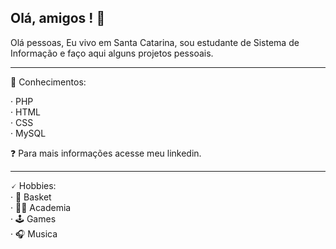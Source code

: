 ## Olá, amigos <desenvolvedores/>! 👋
Olá pessoas, Eu vivo em Santa Catarina, sou estudante de Sistema de Informação e faço aqui alguns projetos pessoais.

***

🧠 Conhecimentos:
  
· PHP  
· HTML  
· CSS  
· MySQL  
  
❓ Para mais informações acesse meu linkedin.  
  
***
  
🗸 Hobbies:  
· 🏀 Basket  
· 💪🏻 Academia  
· 🕹️ Games  
· 🎧 Musica  
